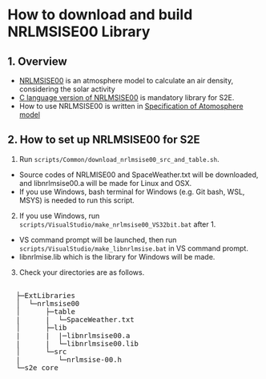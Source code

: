 # How to download and build NRLMSISE00 Library

## 1.  Overview

- [NRLMSISE00](https://naif.jpl.nasa.gov/pub/naif/toolkit_docs/C/info/intrdctn.html) is an atmosphere model to calculate an air density, considering the solar activity
- [C language version of NRLMSISE00](https://ccmc.gsfc.nasa.gov/pub/modelweb/atmospheric/msis/nrlmsise00/nrlmsis00_c_version/) is mandatory library for S2E. 
- How to use NRLMSISE00 is written in [Specification of Atomosphere model](../Specifications/Environment/Spec_Atomosphere.md)

## 2. How to set up NRLMSISE00 for S2E
  
1. Run `scripts/Common/download_nrlmsise00_src_and_table.sh`.
  + Source codes of NRLMISE00 and SpaceWeather.txt will be downloaded, and libnrlmsise00.a will be made for Linux and OSX.
  + If you use Windows, bash terminal for Windows (e.g. Git bash, WSL, MSYS) is needed to run this script.

2. If you use Windows, run `scripts/VisualStudio/make_nrlmsise00_VS32bit.bat` after 1.
  + VS command prompt will be launched, then run `scripts/VisualStudio/make_libnrlmsise.bat` in VS command prompt.
  + libnrlmise.lib which is the library for Windows will be made.

3. Check your directories are as follows.
<pre>   
  ├─ExtLibraries  
  │  └─nrlmsise00
  │      ├─table 
  |      |  └─SpaceWeather.txt
  │      ├─lib
  |      |  |─libnrlmsise00.a
  |      |  └─libnrlmsise00.lib
  │      └─src
  |         └─nrlmsise-00.h
  └─s2e_core  
</pre>  


